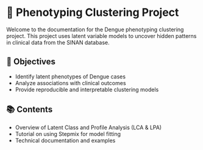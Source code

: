 # 🧬 Phenotyping Clustering Project

Welcome to the documentation for the Dengue phenotyping clustering project. This project uses latent variable models to uncover hidden patterns in clinical data from the SINAN database.

## 📘 Objectives

- Identify latent phenotypes of Dengue cases
- Analyze associations with clinical outcomes
- Provide reproducible and interpretable clustering models

## 📚 Contents

- Overview of Latent Class and Profile Analysis (LCA & LPA)
- Tutorial on using Stepmix for model fitting
- Technical documentation and examples


